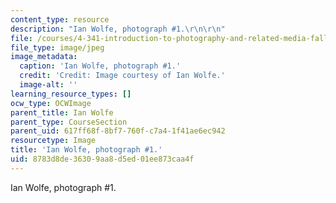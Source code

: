 ```yaml
---
content_type: resource
description: "Ian Wolfe, photograph #1.\r\n\r\n"
file: /courses/4-341-introduction-to-photography-and-related-media-fall-2007/8783d8de36309aa8d5ed01ee873caa4f_wolfe1.jpg
file_type: image/jpeg
image_metadata:
  caption: 'Ian Wolfe, photograph #1.'
  credit: 'Credit: Image courtesy of Ian Wolfe.'
  image-alt: ''
learning_resource_types: []
ocw_type: OCWImage
parent_title: Ian Wolfe
parent_type: CourseSection
parent_uid: 617ff68f-8bf7-760f-c7a4-1f41ae6ec942
resourcetype: Image
title: 'Ian Wolfe, photograph #1.'
uid: 8783d8de-3630-9aa8-d5ed-01ee873caa4f
---
```

Ian Wolfe, photograph #1.



